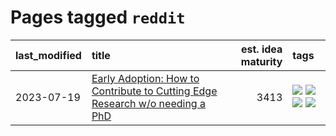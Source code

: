 # Pages tagged `reddit`

|last_modified|title|est. idea maturity|tags
|:---|:---|---:|:---|
|2023-07-19|[Early Adoption: How to Contribute to Cutting Edge Research w/o needing a PhD](../early_adoption_and_fomo.md)|3413|[![](https://img.shields.io/badge/tag-career_advice-2b1224)](../tags/career_advice.md) [![](https://img.shields.io/badge/tag-early_adoption-869cae)](../tags/early_adoption.md) [![](https://img.shields.io/badge/tag-mentoring-3c7f53)](../tags/mentoring.md) [![](https://img.shields.io/badge/tag-reddit-22d494)](../tags/reddit.md)|